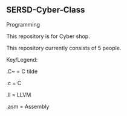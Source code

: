 ## SERSD-Cyber-Class

Programming

This repository is for Cyber shop.

This repository currently consists of 5 people.

Key/Legend:

  .C~ = C tilde

  .c = C

  .ll = LLVM

  .asm = Assembly
